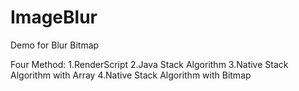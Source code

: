 ImageBlur
=========

Demo for Blur Bitmap 

Four Method:
    1.RenderScript
    2.Java Stack Algorithm
    3.Native Stack Algorithm with Array
    4.Native Stack Algorithm with Bitmap
